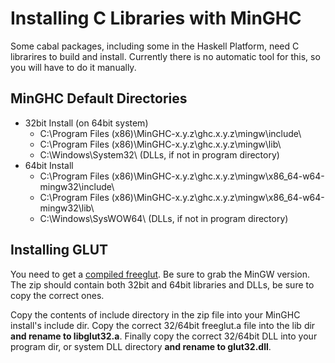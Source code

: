 # Installing C Libraries with MinGHC

Some cabal packages, including some in the Haskell Platform, need C librarires to build and install.  Currently there is no automatic tool for this, so you will have to do it manually.

## MinGHC Default Directories

- 32bit Install (on 64bit system)
  - C:\Program Files (x86)\MinGHC-x.y.z\ghc.x.y.z\mingw\include\
  - C:\Program Files (x86)\MinGHC-x.y.z\ghc.x.y.z\mingw\lib\
  - C:\Windows\System32\ (DLLs, if not in program directory)
- 64bit Install
  - C:\Program Files (x86)\MinGHC-x.y.z\ghc.x.y.z\mingw\x86_64-w64-mingw32\include\
  - C:\Program Files (x86)\MinGHC-x.y.z\ghc.x.y.z\mingw\x86_64-w64-mingw32\lib\
  - C:\Windows\SysWOW64\ (DLLs, if not in program directory)

## Installing GLUT

You need to get a [compiled freeglut](http://www.transmissionzero.co.uk/software/freeglut-devel/). Be sure to grab the MinGW version.  The zip should contain both 32bit and 64bit libraries and DLLs, be sure to copy the correct ones.

Copy the contents of include directory in the zip file into your MinGHC install's include dir.  Copy the correct 32/64bit freeglut.a file into the lib dir **and rename to libglut32.a**.  Finally copy the correct 32/64bit DLL into your program dir, or system DLL directory **and rename to glut32.dll**.



